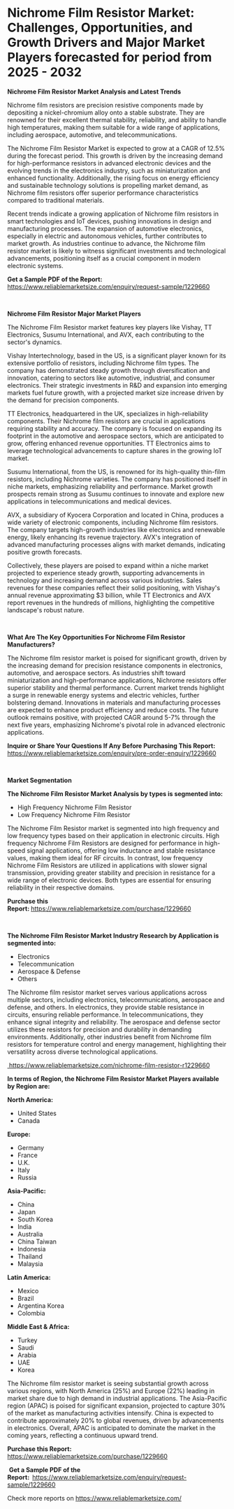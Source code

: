 <p><h1>Nichrome Film Resistor Market: Challenges, Opportunities, and Growth Drivers and Major Market Players forecasted for period from 2025 - 2032</h1></p><p><strong>Nichrome Film Resistor Market Analysis and Latest Trends</strong></p>
<p><p>Nichrome film resistors are precision resistive components made by depositing a nickel-chromium alloy onto a stable substrate. They are renowned for their excellent thermal stability, reliability, and ability to handle high temperatures, making them suitable for a wide range of applications, including aerospace, automotive, and telecommunications.</p><p>The Nichrome Film Resistor Market is expected to grow at a CAGR of 12.5% during the forecast period. This growth is driven by the increasing demand for high-performance resistors in advanced electronic devices and the evolving trends in the electronics industry, such as miniaturization and enhanced functionality. Additionally, the rising focus on energy efficiency and sustainable technology solutions is propelling market demand, as Nichrome film resistors offer superior performance characteristics compared to traditional materials.</p><p>Recent trends indicate a growing application of Nichrome film resistors in smart technologies and IoT devices, pushing innovations in design and manufacturing processes. The expansion of automotive electronics, especially in electric and autonomous vehicles, further contributes to market growth. As industries continue to advance, the Nichrome film resistor market is likely to witness significant investments and technological advancements, positioning itself as a crucial component in modern electronic systems.</p></p>
<p><strong>Get a Sample PDF of the Report:&nbsp;</strong> <a href="https://www.reliablemarketsize.com/enquiry/request-sample/1229660?utm_campaign=3456&utm_medium=2&utm_source=Github&utm_content=ia&utm_term=06042025&utm_id=nichrome-film-resistor">https://www.reliablemarketsize.com/enquiry/request-sample/1229660</a></p>
<p>&nbsp;</p>
<p><strong>Nichrome Film Resistor Major Market Players</strong></p>
<p><p>The Nichrome Film Resistor market features key players like Vishay, TT Electronics, Susumu International, and AVX, each contributing to the sector's dynamics.</p><p>Vishay Intertechnology, based in the US, is a significant player known for its extensive portfolio of resistors, including Nichrome film types. The company has demonstrated steady growth through diversification and innovation, catering to sectors like automotive, industrial, and consumer electronics. Their strategic investments in R&D and expansion into emerging markets fuel future growth, with a projected market size increase driven by the demand for precision components.</p><p>TT Electronics, headquartered in the UK, specializes in high-reliability components. Their Nichrome film resistors are crucial in applications requiring stability and accuracy. The company is focused on expanding its footprint in the automotive and aerospace sectors, which are anticipated to grow, offering enhanced revenue opportunities. TT Electronics aims to leverage technological advancements to capture shares in the growing IoT market.</p><p>Susumu International, from the US, is renowned for its high-quality thin-film resistors, including Nichrome varieties. The company has positioned itself in niche markets, emphasizing reliability and performance. Market growth prospects remain strong as Susumu continues to innovate and explore new applications in telecommunications and medical devices.</p><p>AVX, a subsidiary of Kyocera Corporation and located in China, produces a wide variety of electronic components, including Nichrome film resistors. The company targets high-growth industries like electronics and renewable energy, likely enhancing its revenue trajectory. AVX's integration of advanced manufacturing processes aligns with market demands, indicating positive growth forecasts.</p><p>Collectively, these players are poised to expand within a niche market projected to experience steady growth, supporting advancements in technology and increasing demand across various industries. Sales revenues for these companies reflect their solid positioning, with Vishay's annual revenue approximating $3 billion, while TT Electronics and AVX report revenues in the hundreds of millions, highlighting the competitive landscape's robust nature.</p></p>
<p>&nbsp;</p>
<p><strong>What Are The Key Opportunities For Nichrome Film Resistor Manufacturers?</strong></p>
<p><p>The Nichrome film resistor market is poised for significant growth, driven by the increasing demand for precision resistance components in electronics, automotive, and aerospace sectors. As industries shift toward miniaturization and high-performance applications, Nichrome resistors offer superior stability and thermal performance. Current market trends highlight a surge in renewable energy systems and electric vehicles, further bolstering demand. Innovations in materials and manufacturing processes are expected to enhance product efficiency and reduce costs. The future outlook remains positive, with projected CAGR around 5-7% through the next five years, emphasizing Nichrome's pivotal role in advanced electronic applications.</p></p>
<p><strong>Inquire or Share Your Questions If Any Before Purchasing This Report:</strong> <a href="https://www.reliablemarketsize.com/enquiry/pre-order-enquiry/1229660?utm_campaign=3456&utm_medium=2&utm_source=Github&utm_content=ia&utm_term=06042025&utm_id=nichrome-film-resistor">https://www.reliablemarketsize.com/enquiry/pre-order-enquiry/1229660</a></p>
<p>&nbsp;</p>
<p><strong>Market Segmentation</strong></p>
<p><strong>The Nichrome Film Resistor Market Analysis by types is segmented into:</strong></p>
<p><ul><li>High Frequency Nichrome Film Resistor</li><li>Low Frequency Nichrome Film Resistor</li></ul></p>
<p><p>The Nichrome Film Resistor market is segmented into high frequency and low frequency types based on their application in electronic circuits. High frequency Nichrome Film Resistors are designed for performance in high-speed signal applications, offering low inductance and stable resistance values, making them ideal for RF circuits. In contrast, low frequency Nichrome Film Resistors are utilized in applications with slower signal transmission, providing greater stability and precision in resistance for a wide range of electronic devices. Both types are essential for ensuring reliability in their respective domains.</p></p>
<p><strong>Purchase this Report:&nbsp;</strong><a href="https://www.reliablemarketsize.com/purchase/1229660?utm_campaign=3456&utm_medium=2&utm_source=Github&utm_content=ia&utm_term=06042025&utm_id=nichrome-film-resistor">https://www.reliablemarketsize.com/purchase/1229660</a></p>
<p>&nbsp;</p>
<p><strong>The Nichrome Film Resistor Market Industry Research by Application is segmented into:</strong></p>
<p><ul><li>Electronics</li><li>Telecommunication</li><li>Aerospace & Defense</li><li>Others</li></ul></p>
<p><p>The Nichrome film resistor market serves various applications across multiple sectors, including electronics, telecommunications, aerospace and defense, and others. In electronics, they provide stable resistance in circuits, ensuring reliable performance. In telecommunications, they enhance signal integrity and reliability. The aerospace and defense sector utilizes these resistors for precision and durability in demanding environments. Additionally, other industries benefit from Nichrome film resistors for temperature control and energy management, highlighting their versatility across diverse technological applications.</p></p>
<p><a href="https://www.reliablemarketsize.com/nichrome-film-resistor-r1229660?utm_campaign=3456&utm_medium=2&utm_source=Github&utm_content=ia&utm_term=06042025&utm_id=nichrome-film-resistor">&nbsp;https://www.reliablemarketsize.com/nichrome-film-resistor-r1229660</a></p>
<p><strong>In terms of Region, the Nichrome Film Resistor Market Players available by Region are:</strong></p>
<p>
    <p> <strong> North America: </strong>
        <ul>
            <li>United States</li>
            <li>Canada</li>
        </ul>
        </p> 
    <p> <strong> Europe: </strong>
        <ul>
            <li>Germany</li>
            <li>France</li>
            <li>U.K.</li>
            <li>Italy</li>
            <li>Russia</li>
        </ul>
        </p> 
    <p> <strong> Asia-Pacific: </strong>
        <ul>
            <li>China</li>
            <li>Japan</li>
            <li>South Korea</li>
            <li>India</li>
            <li>Australia</li>
            <li>China Taiwan</li>
            <li>Indonesia</li>
            <li>Thailand</li>
            <li>Malaysia</li>
        </ul>
        </p> 
    <p> <strong> Latin America: </strong>
        <ul>
            <li>Mexico</li>
            <li>Brazil</li>
            <li>Argentina Korea</li>
            <li>Colombia</li>
        </ul>
        </p> 
    <p> <strong> Middle East & Africa: </strong>
        <ul>
            <li>Turkey</li>
            <li>Saudi</li>
            <li>Arabia</li>
            <li>UAE</li>
            <li>Korea</li>
        </ul>
    </p>
    </p>
<p><p>The Nichrome film resistor market is seeing substantial growth across various regions, with North America (25%) and Europe (22%) leading in market share due to high demand in industrial applications. The Asia-Pacific region (APAC) is poised for significant expansion, projected to capture 30% of the market as manufacturing activities intensify. China is expected to contribute approximately 20% to global revenues, driven by advancements in electronics. Overall, APAC is anticipated to dominate the market in the coming years, reflecting a continuous upward trend.</p></p>
<p><strong>Purchase this Report: </strong><a href="https://www.reliablemarketsize.com/purchase/1229660?utm_campaign=3456&utm_medium=2&utm_source=Github&utm_content=ia&utm_term=06042025&utm_id=nichrome-film-resistor">https://www.reliablemarketsize.com/purchase/1229660</a></p>
<p>&nbsp;<strong>Get a Sample PDF of the Report:&nbsp;&nbsp;</strong><a href="https://www.reliablemarketsize.com/enquiry/request-sample/1229660?utm_campaign=3456&utm_medium=2&utm_source=Github&utm_content=ia&utm_term=06042025&utm_id=nichrome-film-resistor">https://www.reliablemarketsize.com/enquiry/request-sample/1229660</a></p>
<p><strong></strong></p>
<p>Check more reports on <a href="https://www.reliablemarketsize.com/?utm_campaign=3456&utm_medium=2&utm_source=Github&utm_content=ia&utm_term=06042025&utm_id=nichrome-film-resistor">https://www.reliablemarketsize.com/</a></p>